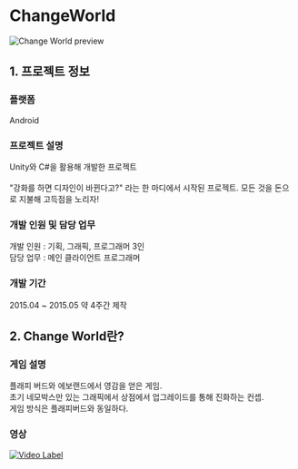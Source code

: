 # ChangeWorld

![Change World preview][1]

[1]: .Screenshot/1.png

## 1. 프로젝트 정보

### 플랫폼
Android

### 프로젝트 설명
Unity와 C#을 활용해 개발한 프로젝트</br></br>
"강화를 하면 디자인이 바뀐다고?" 라는 한 마디에서 시작된 프로젝트.
모든 것을 돈으로 지불해 고득점을 노리자!

### 개발 인원 및 담당 업무
개발 인원 : 기획, 그래픽, 프로그래머 3인</br>
담당 업무 : 메인 클라이언트 프로그래머

### 개발 기간
2015.04 ~ 2015.05 약 4주간 제작


## 2. Change World란?
### 게임 설명
플래피 버드와 에보랜드에서 영감을 얻은 게임.</br>
초기 네모박스만 있는 그래픽에서 상점에서 업그레이드를 통해 진화하는 컨셉.</br>
게임 방식은 플래피버드와 동일하다.

### 영상
[![Video Label](http://img.youtube.com/vi/eBFVl68lCGI/0.jpg)](https://youtu.be/eBFVl68lCGI?t=0s)
